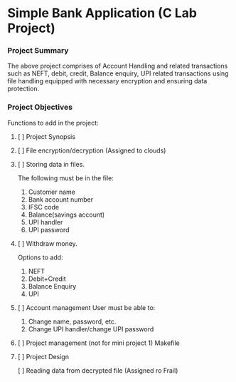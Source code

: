 # Simple Bank Application (C Lab Project)

### Project Summary

The above project comprises of Account Handling and related transactions such as NEFT, debit, credit, Balance enquiry, UPI related transactions using file handling equipped with necessary encryption and ensuring data protection.

### Project Objectives
Functions to add in the project: 

1. [ ] Project Synopsis
2. [ ] File encryption/decryption (Assigned to clouds)

3. [ ] Storing data in files.

   The following must be in the file:
   
   1. Customer name
   2. Bank account number
   3. IFSC code
   4. Balance(savings account)
   5. UPI handler
   6. UPI password


4. [ ] Withdraw money. 

   Options to add:
   
   1. NEFT
   2. Debit+Credit
   3. Balance Enquiry
   4. UPI


5. [ ] Account management
   User must be able to:
   1. Change name, password, etc.
   2. Change UPI handler/change UPI password

6. [ ] Project management (not for mini project 1)
   Makefile
   
7. [ ] Project Design

   [ ] Reading data from decrypted file (Assigned ro Frail)
